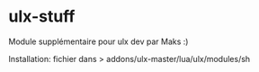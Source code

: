 # ulx-stuff
Module supplémentaire pour ulx dev par Maks :)

Installation: fichier dans > addons/ulx-master/lua/ulx/modules/sh
